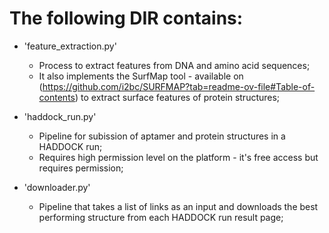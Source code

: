 # The following DIR contains:
* 'feature_extraction.py'
  * Process to extract features from DNA and amino acid sequences;
  * It also implements the SurfMap tool - available on (https://github.com/i2bc/SURFMAP?tab=readme-ov-file#Table-of-contents) to
extract surface features of protein structures;


* 'haddock_run.py'
  * Pipeline for subission of aptamer and protein structures in a HADDOCK run;
  * Requires high permission level on the platform - it's free access but requires permission;
 
    
* 'downloader.py'
  * Pipeline that takes a list of links as an input and downloads the best performing structure from
  each HADDOCK run result page;   
